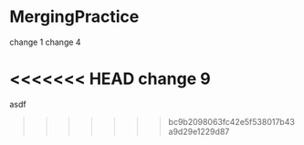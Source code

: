 # MergingPractice

change 1
change 4

<<<<<<< HEAD
change 9
=======
asdf
>>>>>>> bc9b2098063fc42e5f538017b43a9d29e1229d87
